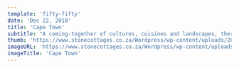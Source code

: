 ```yaml
---
template: 'fifty-fifty'
date: 'Dec 22, 2018'
title: 'Cape Town'
subtitle: "A coming-together of cultures, cuisines and landscapes, there's nowhere quite like Cape Town, a singularly beautiful city crowned by the magnificent Table Mountain National Park."
thumb: 'https://www.stonecottages.co.za/Wordpress/wp-content/uploads/2018/08/vnl-travel-best-of-the-cape-thumb.jpg'
imageURL: 'https://www.stonecottages.co.za/Wordpress/wp-content/uploads/2018/08/vnl-travel-best-of-the-cape-thumb.jpg'
imageTitle: 'Cape Town'
---
```

